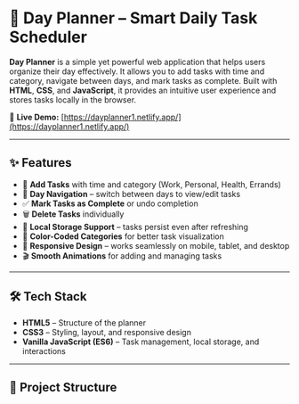 # 📅 Day Planner – Smart Daily Task Scheduler

**Day Planner** is a simple yet powerful web application that helps users organize their day effectively. It allows you to add tasks with time and category, navigate between days, and mark tasks as complete. Built with **HTML**, **CSS**, and **JavaScript**, it provides an intuitive user experience and stores tasks locally in the browser.

🔗 **Live Demo:** [https://dayplanner1.netlify.app/](https://dayplanner1.netlify.app/)

---

## ✨ Features

- 📝 **Add Tasks** with time and category (Work, Personal, Health, Errands)  
- 📆 **Day Navigation** – switch between days to view/edit tasks  
- ✅ **Mark Tasks as Complete** or undo completion  
- 🗑️ **Delete Tasks** individually  
- 💾 **Local Storage Support** – tasks persist even after refreshing  
- 🎨 **Color-Coded Categories** for better task visualization  
- 📱 **Responsive Design** – works seamlessly on mobile, tablet, and desktop  
- 🎬 **Smooth Animations** for adding and managing tasks  

---

## 🛠️ Tech Stack

- **HTML5** – Structure of the planner  
- **CSS3** – Styling, layout, and responsive design  
- **Vanilla JavaScript (ES6)** – Task management, local storage, and interactions  

---

## 📂 Project Structure

